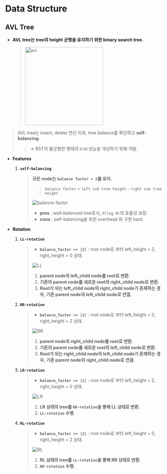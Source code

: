 

# Data Structure

## AVL Tree

- **AVL tree는 tree의 height 균형을 유지하기 위한 binary search tree.**

  > <img width="250" alt="avl" src="https://user-images.githubusercontent.com/23169707/79861910-27c84180-8410-11ea-8e62-79ae63d4ad28.png">
>
  > AVL tree는 insert, delete 연산 이후, tree balance를 확인하고 **self-balancing**.
  >
  > > → BST의 불균형한 형태의 `O(N)`성능을 개선하기 위해 개발.

* **Features**

  1. **`self-balancing`**

     > **모든 node는 `balance factor < 2`를 유지.**
     >
     > > `balance factor` = `left sub tree height` - `right sub tree height`
     >
     > ![balance-factor](https://user-images.githubusercontent.com/23169707/73453291-117d8d00-43af-11ea-94ae-20e373ee0b06.gif)
     >
     > * **pros** : well-balanced tree로서,  `O(log N)`의 효율성 보장.
     > * **cons** : self-balancing을 위한 overhead 와 구현 hard.  

* **Rotation**

  1. **`LL-rotation`**
  
     > * **`balance_factor >= |2|`** : root node로 부터 left_height = 2, right_height = 0 상태.
     >
     > ![LL](https://user-images.githubusercontent.com/23169707/73453251-f874dc00-43ae-11ea-823e-8e743c1d05c1.gif)
     >
     > 1. **parent node의 left_child node를 root로 변환.**
     > 2. **기존의 parent node를 새로운 root의 right_child node로 변환.**
     > 3. **Root가 되는 left_child node의 right_child node가 존재하는 경우, 기존 parent node의 left_child node로 연결.**
  
  2. **`RR-rotation`**
  
     > * **`balance_factor >= |2|`** : root node로 부터 left_height = 0, right_height = 2 상태.
     >
     > ![RR](https://user-images.githubusercontent.com/23169707/73453963-708fd180-43b0-11ea-856f-f6f96d9f709b.gif)
     >
     > 1. **parent node의 right_child node를 root로 변환.**
     > 2. **기존의 parent node를 새로운 root의 left_child node로 변환.**
     > 3. **Root가 되는 right_child node의 left_child node가 존재하는 경우, 기존 parent node의 right_child node로 연결.**
  
  3. **`LR-rotation`**
  
     > * **`balance_factor >= |2|`** : root node로 부터 left_height = 2, right_height = 0 상태.
     >
     > ![LR](https://user-images.githubusercontent.com/23169707/73454173-e1cf8480-43b0-11ea-94cb-d0bd3b380649.gif)
     >
     > 1. **LR 상태의 tree를 `RR-rotation`을 통해 LL 상태로 변환.**
     > 2. **`LL-rotation` 수행.**
  
  4. **`RL-rotation`**
  
     > * **`balance_factor >= |2|`** : root node로 부터 left_height = 0, right_height = 2 상태.
     >
     > ![RL](https://user-images.githubusercontent.com/23169707/73454177-e3994800-43b0-11ea-88c0-546f682c5e0a.gif)
     >
     > 1. **RL 상태의 tree를 `LL-rotation`을 통해 RR 상태로 변환.**
     > 2. **`RR-rotation` 수행.**

